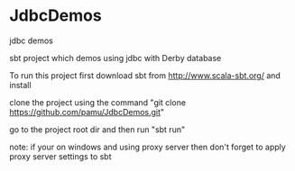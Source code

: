 # JdbcDemos
jdbc demos

sbt project which demos using jdbc with Derby database

To run this project first download sbt from http://www.scala-sbt.org/ and install 

clone the project using the command "git clone https://github.com/pamu/JdbcDemos.git"

go to the project root dir and then run "sbt run"

note: if your on windows and using proxy server then don't forget to apply proxy server settings to sbt
